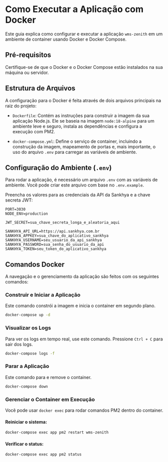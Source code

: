 # Como Executar a Aplicação com Docker

Este guia explica como configurar e executar a aplicação `wms-zenith` em um ambiente de container usando Docker e Docker Compose.

## Pré-requisitos

Certifique-se de que o Docker e o Docker Compose estão instalados na sua máquina ou servidor.

## Estrutura de Arquivos

A configuração para o Docker é feita através de dois arquivos principais na raiz do projeto:

-   `Dockerfile`: Contém as instruções para construir a imagem da sua aplicação Node.js. Ele se baseia na imagem `node:18-alpine` para um ambiente leve e seguro, instala as dependências e configura a execução com PM2.

-   `docker-compose.yml`: Define o serviço de container, incluindo a construção da imagem, mapeamento de portas e, mais importante, o uso do arquivo `.env` para carregar as variáveis de ambiente.

## Configuração do Ambiente (`.env`)

Para rodar a aplicação, é necessário um arquivo `.env` com as variáveis de ambiente. Você pode criar este arquivo com base no `.env.example`.

Preencha os valores para as credenciais da API da Sankhya e a chave secreta JWT:

```dotenv
PORT=3030
NODE_ENV=production

JWT_SECRET=sua_chave_secreta_longa_e_aleatoria_aqui

SANKHYA_API_URL=https://api.sankhya.com.br
SANKHYA_APPKEY=sua_chave_do_aplicativo_sankhya
SANKHYA_USERNAME=seu_usuario_da_api_sankhya
SANKHYA_PASSWORD=sua_senha_do_usuario_da_api
SANKHYA_TOKEN=seu_token_do_aplicativo_sankhya
```

## Comandos Docker

A navegação e o gerenciamento da aplicação são feitos com os seguintes comandos:

### Construir e Iniciar a Aplicação

Este comando constrói a imagem e inicia o container em segundo plano.

```bash
docker-compose up -d
```

### Visualizar os Logs

Para ver os logs em tempo real, use este comando. Pressione `Ctrl + C` para sair dos logs.

```bash
docker-compose logs -f
```

### Parar a Aplicação

Este comando para e remove o container.

```bash
docker-compose down
```

### Gerenciar o Container em Execução

Você pode usar `docker exec` para rodar comandos PM2 dentro do container.

#### Reiniciar o sistema:

```bash
docker-compose exec app pm2 restart wms-zenith
```

#### Verificar o status:

```bash
docker-compose exec app pm2 status
```
